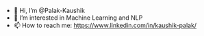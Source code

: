 - 👋 Hi, I’m @Palak-Kaushik
- 👀 I’m interested in  Machine Learning and NLP
- 📫 How to reach me: https://www.linkedin.com/in/kaushik-palak/

<!---
Palak-Kaushik/Palak-Kaushik is a ✨ special ✨ repository because its `README.md` (this file) appears on your GitHub profile.
You can click the Preview link to take a look at your changes.
--->
